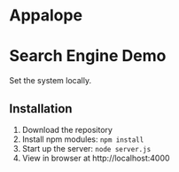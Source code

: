 # Appalope

# Search Engine Demo
 Set the system locally.

##

## Installation
1. Download the repository
2. Install npm modules: `npm install`
4. Start up the server: `node server.js`
5. View in browser at http://localhost:4000


